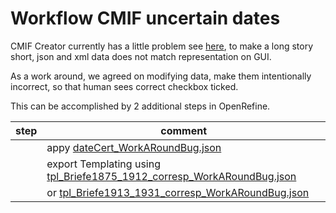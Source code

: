 # Workflow CMIF uncertain dates

CMIF Creator currently has a little problem see
[here](https://github.com/correspSearch/CMIF-Creator/issues/13),
to make a long story short, json and xml data does not match
representation on GUI.

As a work around, we agreed on modifying data,
make them intentionally incorrect, so that human sees
correct checkbox ticked.

This can be accomplished by 2 additional steps in OpenRefine.

|step   | comment |
|---    |---|
|       |appy [dateCert_WorkARoundBug.json](./D_dbs/1_sys/dateCert_WorkARoundBug.json)|
|       |export Templating using [tpl_Briefe1875_1912_corresp_WorkARoundBug.json](./D_dbs/1_sys/tpl_Briefe1875_1912_corresp_WorkARoundBug.json)
|       |or [tpl_Briefe1913_1931_corresp_WorkARoundBug.json](./D_dbs/1_sys/tpl_Briefe1913_1931_corresp_WorkARoundBug.json)
